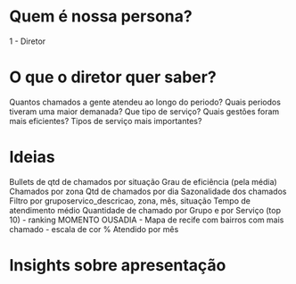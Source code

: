 # Quem é nossa persona?
1 - Diretor

# O que o diretor quer saber?
Quantos chamados a gente atendeu ao longo do periodo?
Quais periodos tiveram uma maior demanada? Que tipo de serviço?
Quais gestões foram mais eficientes?
Tipos de serviço mais importantes?


# Ideias
Bullets de qtd de chamados por situação 
Grau de eficiência (pela média)
Chamados por zona
Qtd de chamados por dia
Sazonalidade dos chamados
Filtro por gruposervico_descricao, zona,  mês, situação
Tempo de atendimento médio
Quantidade de chamado por Grupo e por Serviço (top 10) - ranking
MOMENTO OUSADIA - Mapa de recife com bairros com mais chamado - escala de cor
% Atendido por mês

# Insights sobre apresentação